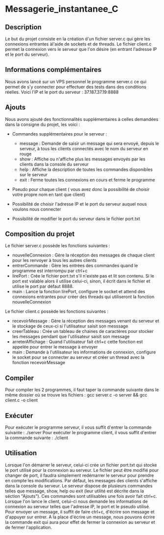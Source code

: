 # Messagerie_instantanee_C

## Description
Le but du projet consiste en la création d'un fichier server.c qui gère les connexions entrantes àl'aide de sockets et de threads. Le fichier client.c permet la connexion vers le serveur que l'on désire (en entrant l'adresse IP et le port du serveur).


## Informations complémentaires
Nous avons lancé sur un VPS personnel le programme server.c ce qui permet de s'y connecter pour effectuer des tests dans des conditions réelles. Voici l'IP et le port du serveur : 37.187.37.19:8888


## Ajouts
Nous avons ajouté des fonctionnalités supplémentaires à celles demandées dans la consigne du projet, les voici : 

- Commandes supplémentaires pour le serveur : 
  - message : Demande de saisir un message qui sera envoyé, depuis le serveur, à tous les clients connectés avec le nom du serveur en rouge
  - show : Affiche ou n'affiche plus les messages envoyés par les clients dans la console du serveur
  - help : Affiche la description de toutes les commandes disponibles sur le serveur
  - exit : Ferme toutes les connexions en cours et ferme le programme
    
- Pseudo pour chaque client ( vous avez donc la possibilité de choisir votre propre nom en tant que client)
- Possibilité de choisir l'adresse IP et le port du serveur auquel nous voulons nous connecter
- Possibilité de modifier le port du serveur dans le fichier port.txt

## Composition du projet

Le fichier server.c possède les fonctions suivantes : 
- nouvelleConnexion : Gère la réception des messages de chaque client pour les renvoyer à tous les autres clients
- entrerCommande : Gère les entrées des commandes quand le programme est interrompu par ctrl+c
- lirePort : Crée le fichier port.txt s'il n'existe pas et lit son contenu. Si le port est valable alors il utilise celui-ci, sinon, il écrit dans le fichier et utilise le port par défaut 8888.
- main : Lance la fonction lirePort, configure le socket et attend des connexions entrantes pour créer des threads qui utiliseront la fonction nouvelleConnexion


Le fichier client.c possède les fonctions suivantes : 
- recevoirMessage : Gère la réception des messages venant du serveur et le stockage de ceux-ci si l'utilisateur saisit son messsage
- creerTableau : Crée un tableau de chaines de caractères pour stocker les messages pendant que l'utilisateur saisit son message
- arreterAffichage : Quand l'utilisateur fait ctrl+c cette fonction est appelée pour entrer le message à envoyer
- main : Demande à l'utilisateur les informations de connexion, configure le socket pour se connecter au serveur et créer un thread avec la fonction recevoirMessage



## Compiler

Pour compiler les 2 programmes, il faut taper la commande suivante dans le même dossier où se trouve les fichiers : gcc server.c -o server && gcc client.c -o client


## Exécuter

Pour exécuter le programme serveur, il vous suffit d'entrer la commande suivante : ./server
Pour exécuter le programme client, il vous suffit d'entrer la commande suivante : ./client


## Utilisation

Lorsque l'on démarrer le serveur, celui-ci crée un fichier port.txt qui stocke le port utilisé pour la connexion au serveur. Le fichier peut être modifié pour changer de port, il faudra simplement redémarrer le serveur pour prendre en compte les modifications. Par défaut, les messages des clients s'affiche dans la console du serveur. Le serveur dispose de plusieurs commandes telles que message, show, help ou exit (leur utilité est décrite dans la séction "Ajouts"). Ces commandes sont utilisables une fois avoir fait ctrl+c.
Lorsque l'on lance le client, celui-ci nous demande les informations de connexion au serveur telles que l'adresse IP, le port et le pseudo utilisé. Pour envoyer un message, il suffit de faire ctrl+c, d'écrire son message et d'appuyer sur entrer. A la place d'écrire un message, nous pouvons écrire la commande exit qui aura pour effet de fermer la connexion au serveur et de fermer l'application.
